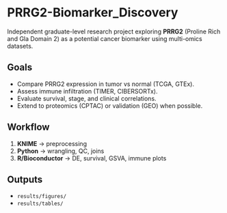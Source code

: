 # PRRG2-Biomarker_Discovery

Independent graduate-level research project exploring **PRRG2**
(Proline Rich and Gla Domain 2) as a potential cancer biomarker
using multi-omics datasets.

## Goals

- Compare PRRG2 expression in tumor vs normal (TCGA, GTEx).
- Assess immune infiltration (TIMER, CIBERSORTx).
- Evaluate survival, stage, and clinical correlations.
- Extend to proteomics (CPTAC) or validation (GEO) when possible.

## Workflow

1. **KNIME** → preprocessing
2. **Python** → wrangling, QC, joins
3. **R/Bioconductor** → DE, survival, GSVA, immune plots

## Outputs

- `results/figures/`
- `results/tables/`
